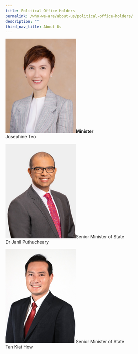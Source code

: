 ```yaml
---
title: Political Office Holders
permalink: /who-we-are/about-us/political-office-holders/
description: ""
third_nav_title: About Us
---
```

<div align="left">

<img style="height:300px; width:225px;" src="/images/POHes/min%20josephine%20teo%20495x660.jpeg"><b>Minister</b><br>Josephine Teo 

<img style="height:300px; width:225px;" src="/images/POHes/sms%20janil%20495x660.jpeg">Senior Minister of State<br>Dr Janil Puthucheary

<img style="height:300px; width:225px;" src="/images/POHes/tan%20kiat%20how%20495x660.jpeg">Senior Minister of State<br>Tan Kiat How

</div>